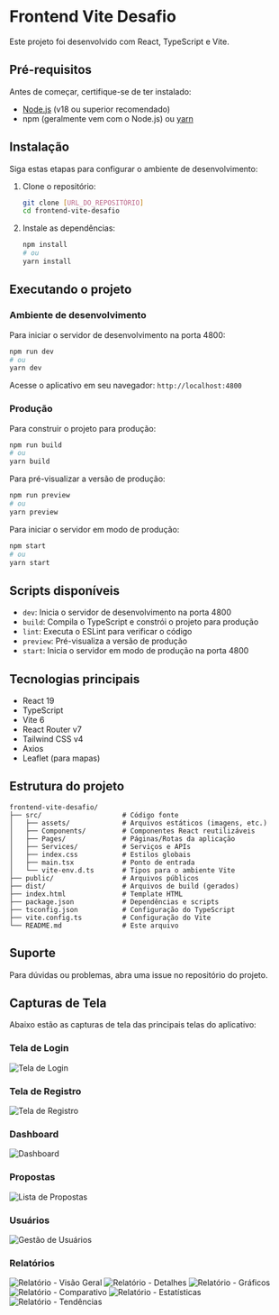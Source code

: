 # Frontend Vite Desafio

Este projeto foi desenvolvido com React, TypeScript e Vite.

## Pré-requisitos

Antes de começar, certifique-se de ter instalado:

- [Node.js](https://nodejs.org/) (v18 ou superior recomendado)
- npm (geralmente vem com o Node.js) ou [yarn](https://yarnpkg.com/)

## Instalação

Siga estas etapas para configurar o ambiente de desenvolvimento:

1. Clone o repositório:
   ```bash
   git clone [URL_DO_REPOSITÓRIO]
   cd frontend-vite-desafio
   ```

2. Instale as dependências:
   ```bash
   npm install
   # ou
   yarn install
   ```

## Executando o projeto

### Ambiente de desenvolvimento

Para iniciar o servidor de desenvolvimento na porta 4800:

```bash
npm run dev
# ou
yarn dev
```

Acesse o aplicativo em seu navegador: `http://localhost:4800`

### Produção

Para construir o projeto para produção:

```bash
npm run build
# ou
yarn build
```

Para pré-visualizar a versão de produção:

```bash
npm run preview
# ou
yarn preview
```

Para iniciar o servidor em modo de produção:

```bash
npm start
# ou
yarn start
```

## Scripts disponíveis

- `dev`: Inicia o servidor de desenvolvimento na porta 4800
- `build`: Compila o TypeScript e constrói o projeto para produção
- `lint`: Executa o ESLint para verificar o código
- `preview`: Pré-visualiza a versão de produção
- `start`: Inicia o servidor em modo de produção na porta 4800

## Tecnologias principais

- React 19
- TypeScript
- Vite 6
- React Router v7
- Tailwind CSS v4
- Axios
- Leaflet (para mapas)

## Estrutura do projeto

```
frontend-vite-desafio/
├── src/                    # Código fonte
│   ├── assets/             # Arquivos estáticos (imagens, etc.)
│   ├── Components/         # Componentes React reutilizáveis
│   ├── Pages/              # Páginas/Rotas da aplicação
│   ├── Services/           # Serviços e APIs
│   ├── index.css           # Estilos globais
│   ├── main.tsx            # Ponto de entrada
│   └── vite-env.d.ts       # Tipos para o ambiente Vite
├── public/                 # Arquivos públicos
├── dist/                   # Arquivos de build (gerados)
├── index.html              # Template HTML
├── package.json            # Dependências e scripts
├── tsconfig.json           # Configuração do TypeScript
├── vite.config.ts          # Configuração do Vite
└── README.md               # Este arquivo
```

## Suporte

Para dúvidas ou problemas, abra uma issue no repositório do projeto.

## Capturas de Tela

Abaixo estão as capturas de tela das principais telas do aplicativo:

### Tela de Login
![Tela de Login](./images/login.png)

### Tela de Registro
![Tela de Registro](./images/registro.png)

### Dashboard
![Dashboard](./images/dashboard.png)

### Propostas
![Lista de Propostas](./images/propostas.png)

### Usuários
![Gestão de Usuários](./images/usuarios.png)

### Relatórios
![Relatório - Visão Geral](./images/relatorio1.png)
![Relatório - Detalhes](./images/relatorio2.png)
![Relatório - Gráficos](./images/relatorio3.png)
![Relatório - Comparativo](./images/relatorio4.png)
![Relatório - Estatísticas](./images/relatorio5.png)
![Relatório - Tendências](./images/relatorio6.png)

